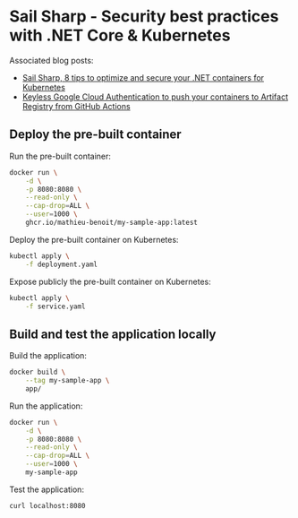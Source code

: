 # Sail Sharp - Security best practices with .NET Core & Kubernetes

Associated blog posts:
- [Sail Sharp, 8 tips to optimize and secure your .NET containers for Kubernetes](https://medium.com/p/c68ba253844a)
- [Keyless Google Cloud Authentication to push your containers to Artifact Registry from GitHub Actions](https://medium.com/p/3932dce678b8)

## Deploy the pre-built container

Run the pre-built container:
```bash
docker run \
    -d \
    -p 8080:8080 \
    --read-only \
    --cap-drop=ALL \
    --user=1000 \
    ghcr.io/mathieu-benoit/my-sample-app:latest
```

Deploy the pre-built container on Kubernetes:
```bash
kubectl apply \
    -f deployment.yaml
```

Expose publicly the pre-built container on Kubernetes:
```bash
kubectl apply \
    -f service.yaml
```

## Build and test the application locally

Build the application:
```bash
docker build \
    --tag my-sample-app \
    app/
```

Run the application:
```bash
docker run \
    -d \
    -p 8080:8080 \
    --read-only \
    --cap-drop=ALL \
    --user=1000 \
    my-sample-app
```

Test the application:
```bash
curl localhost:8080
```
